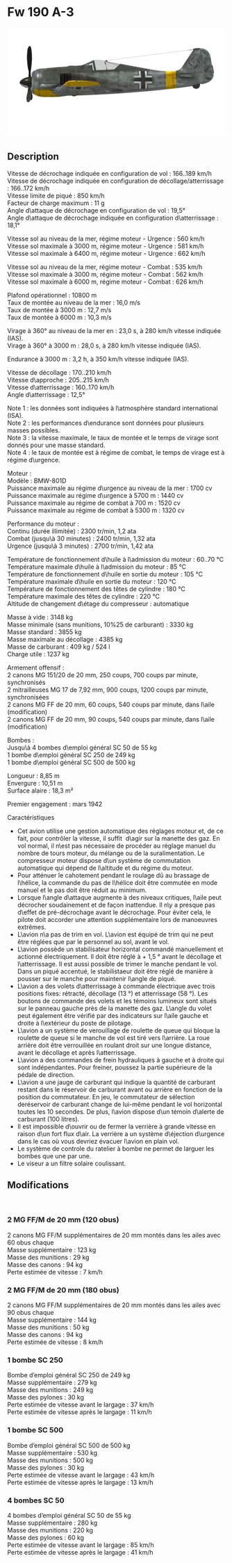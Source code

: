 # Fw 190 A-3  
  
![fw190a3](../images/fw190a3.png)  
  
## Description  
  
Vitesse de décrochage indiquée en configuration de vol : 166..189 km/h  
Vitesse de décrochage indiquée en configuration de décollage/atterrissage : 166..172 km/h  
Vitesse limite de piqué : 850 km/h  
Facteur de charge maximum : 11 g  
Angle d\attaque de décrochage en configuration de vol : 19,5°  
Angle d\attaque de décrochage indiquée en configuration d\atterrissage : 18,1°  
  
Vitesse sol au niveau de la mer, régime moteur - Urgence : 560 km/h  
Vitesse sol maximale à 3000 m, régime moteur - Urgence : 581 km/h  
Vitesse sol maximale à 6400 m, régime moteur - Urgence : 662 km/h  
  
Vitesse sol au niveau de la mer, régime moteur - Combat : 535 km/h  
Vitesse sol maximale à 3000 m, régime moteur - Combat : 562 km/h  
Vitesse sol maximale à 6000 m, régime moteur - Combat : 626 km/h  
  
Plafond opérationnel : 10800 m  
Taux de montée au niveau de la mer : 16,0 m/s  
Taux de montée à 3000 m : 12,7 m/s  
Taux de montée à 6000 m : 10,3 m/s  
  
Virage à 360° au niveau de la mer en : 23,0 s, à 280 km/h vitesse indiquée (IAS).  
Virage à 360° à 3000 m : 28,0 s, à 280 km/h vitesse indiquée (IAS).  
  
Endurance à 3000 m : 3,2 h, à 350 km/h vitesse indiquée (IAS).  
  
Vitesse de décollage : 170..210 km/h  
Vitesse d\approche : 205..215 km/h  
Vitesse d\atterrissage : 160..170 km/h  
Angle d\atterrissage : 12,5°  
  
Note 1 : les données sont indiquées à l\atmosphère standard international (ISA).  
Note 2 : les performances d\endurance sont données pour plusieurs masses possibles.  
Note 3 : la vitesse maximale, le taux de montée et le temps de virage sont donnés pour une masse standard.  
Note 4 : le taux de montée est à régime de combat, le temps de virage est à régime d\urgence.  
  
Moteur :  
Modèle : BMW-801D  
Puissance maximale au régime d\urgence au niveau de la mer : 1700 cv  
Puissance maximale au régime d\urgence à 5700 m : 1440 cv  
Puissance maximale au régime de combat à 700 m : 1520 cv  
Puissance maximale au régime de combat à 5300 m : 1320 cv  
  
Performance du moteur :  
Continu (durée illimitée) : 2300 tr/min, 1,2 ata  
Combat (jusqu\à 30 minutes) : 2400 tr/min, 1,32 ata  
Urgence (jusqu\à 3 minutes) : 2700 tr/min, 1,42 ata  
  
Température de fonctionnement d\huile à l\admission du moteur : 60..70 °C  
Température maximale d\huile à l\admission du moteur : 85 °C  
Température de fonctionnement d\huile en sortie du moteur : 105 °C  
Température maximale d\huile en sortie du moteur : 120 °C  
Température de fonctionnement des têtes de cylindre : 180 °C  
Température maximale des têtes de cylindre : 220 °C  
Altitude de changement d\étage du compresseur : automatique  
  
Masse à vide : 3148 kg  
Masse minimale (sans munitions, 10%25 de carburant) : 3330 kg  
Masse standard : 3855 kg  
Masse maximale au décollage : 4385 kg  
Masse de carburant : 409 kg / 524 l  
Charge utile : 1237 kg  
  
Armement offensif :  
2 canons MG 151/20 de 20 mm, 250 coups, 700 coups par minute, synchronisés  
2 mitrailleuses MG 17 de 7,92 mm, 900 coups, 1200 coups par minute, synchronisées  
2 canons MG FF de 20 mm, 60 coups, 540 coups par minute, dans l\aile (modification)  
2 canons MG FF de 20 mm, 90 coups, 540 coups par minute, dans l\aile (modification)  
  
Bombes :  
Jusqu\à 4 bombes d\emploi général SC 50 de 55 kg  
1 bombe d\emploi général SC 250 de 249 kg  
1 bombe d\emploi général SC 500 de 500 kg  
  
Longueur : 8,85 m  
Envergure : 10,51 m  
Surface alaire : 18,3 m²  
  
Premier engagement : mars 1942  
  
Caractéristiques  
- Cet avion utilise une gestion automatique des réglages moteur et, de ce fait, pour contrôler la vitesse, il suffit  d\agir sur la manette des gaz. En vol normal, il n\est pas nécessaire de procéder au réglage manuel du nombre de tours moteur, du mélange ou de la suralimentation. Le compresseur moteur dispose d\un système de commutation automatique qui dépend de l\altitude et du régime du moteur.  
- Pour atténuer le cahotement pendant le roulage dû au brassage de l\hélice, la commande du pas de l\hélice doit être commutée en mode manuel et le pas doit être réduit au minimum.  
- Lorsque l\angle d\attaque augmente à des niveaux critiques, l\aile peut décrocher soudainement et de façon inattendue. Il n\y a presque pas d\effet de pré-décrochage avant le décrochage. Pour éviter cela, le pilote doit accorder une attention supplémentaire lors de manoeuvres extrêmes.  
- L\avion n\a pas de trim en vol. L\avion est équipé de trim qui ne peut être réglées que par le personnel au sol, avant le vol.  
- L\avion possède un stabilisateur horizontal commandé manuellement et actionné électriquement. Il doit être réglé à + 1,5 ° avant le décollage et l\atterrissage. Il est aussi possible de trimer le manche pendant le vol. Dans un piqué accentué, le stabilistaeur doit être réglé de manière à pousser sur le manche pour maintenir l\angle de piqué.  
- L\avion a des volets d\atterrissage à commande électrique avec trois positions fixes: rétracté, décollage (13 °) et atterrissage (58 °). Les boutons de commande des volets et les témoins lumineux sont situés sur le panneau gauche près de la manette des gaz. L\angle du volet peut également être vérifié par des indicateurs sur l\aile gauche et droite à l\extérieur du poste de pilotage.  
- L\avion a un système de verouillage de roulette de queue qui bloque la roulette de queue si le manche de vol est tiré vers l\arrière. La roue arrière doit être verrouillée en roulant droit sur une longue distance, avant le décollage et après l\atterrissage.  
- L\avion a des commandes de frein hydrauliques à gauche et à droite qui sont indépendantes. Pour freiner, poussez la partie supérieure de la pédale de direction.  
- L\avion a une jauge de carburant qui indique la quantité de carburant restant dans le réservoir de carburant avant ou arrière en fonction de la position du commutateur. En jeu, le commutateur de sélection deréservoir de carburant change de lui-même pendant le vol horizontal toutes les 10 secondes. De plus, l\avion dispose d\un témoin d\alerte de carburant (100 litres).  
- Il est impossible d\ouvrir ou de fermer la verrière à grande vitesse en raison d\un fort flux d\air. La verrière a un système d\éjection d\urgence dans le cas où vous devriez évacuer l\avion en plain vol.  
- Le système de controle du ratelier à bombe ne permet de larguer les bombes que une par une.  
- Le viseur a un filtre solaire coulissant.  
  
## Modifications  
  ﻿
  
  
### 2 MG FF/M de 20 mm (120 obus)  
  
2 canons MG FF/M supplémentaires de 20 mm montés dans les ailes avec 60 obus chaque  
Masse supplémentaire : 123 kg  
Masse des munitions : 29 kg  
Masse des canons : 94 kg  
Perte estimée de vitesse : 7 km/h  ﻿
  
  
### 2 MG FF/M de 20 mm (180 obus)  
  
2 canons MG FF/M supplémentaires de 20 mm montés dans les ailes avec 90 obus chaque  
Masse supplémentaire : 144 kg  
Masse des munitions : 50 kg  
Masse des canons : 94 kg  
Perte estimée de vitesse : 8 km/h  ﻿
  
  
### 1 bombe SC 250  
  
Bombe d’emploi général SC 250 de 249 kg  
Masse supplémentaire : 279 kg  
Masse des munitions : 249 kg  
Masse des pylones : 30 kg  
Perte estimée de vitesse avant le largage : 37 km/h  
Perte estimée de vitesse après le largage : 11 km/h  ﻿
  
  
### 1 bombe SC 500  
  
Bombe d’emploi général SC 500 de 500 kg  
Masse supplémentaire : 530 kg  
Masse des munitions : 500 kg  
Masse des pylones : 30 kg  
Perte estimée de vitesse avant le largage : 43 km/h  
Perte estimée de vitesse après le largage : 13 km/h  ﻿
  
  
### 4 bombes SC 50  
  
4 bombes d’emploi général SC 50 de 55 kg  
Masse supplémentaire : 280 kg  
Masse des munitions : 220 kg  
Masse des pylones : 60 kg  
Perte estimée de vitesse avant le largage : 85 km/h  
Perte estimée de vitesse après le largage : 41 km/h  